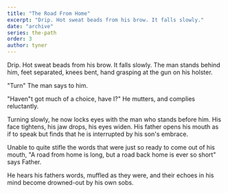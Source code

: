 ```yaml
---
title: "The Road From Home"
excerpt: "Drip. Hot sweat beads from his brow. It falls slowly."
date: "archive"
series: the-path
order: 3
author: tyner
---
```


Drip. Hot sweat beads from his brow. It falls slowly. The man stands behind him, feet separated, knees bent, hand grasping at the gun on his holster.

"Turn" The man says to him.

"Haven"t got much of a choice, have I?" He mutters, and complies reluctantly.

Turning slowly, he now locks eyes with the man who stands before him. His face tightens, his jaw drops, his eyes widen. His father opens his mouth as if to speak but finds that he is interrupted by his son's embrace.

Unable to quite stifle the words that were just so ready to come out of his mouth, "A road from home is long, but a road back home is ever so short" says Father.

He hears his fathers words, muffled as they were, and their echoes in his mind become drowned-out by his own sobs.
